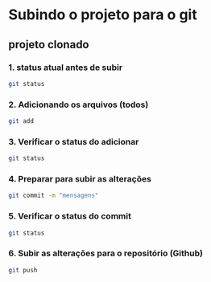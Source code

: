 # Subindo o projeto para o git
## projeto clonado

### 1. status atual antes de subir

```bash
git status
```

### 2. Adicionando os arquivos (todos)

```bash
git add
```

### 3. Verificar o status do adicionar

```bash
git status
```

### 4. Preparar para subir as alterações

```bash
git commit -m "mensagens"
```

### 5. Verificar o status do commit

```bash
git status
```

### 6. Subir as alterações para o repositório (Github)

```bash
git push
```
